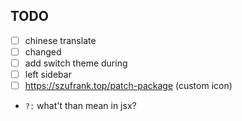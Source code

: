 ## TODO

- [ ] chinese translate
- [ ] changed
- [ ] add switch theme during
- [ ] left sidebar
- [ ] https://szufrank.top/patch-package (custom icon)

* `?:` what't than mean in jsx?
